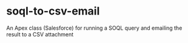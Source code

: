 # soql-to-csv-email
An Apex class (Salesforce) for running a SOQL query and emailing the result to a CSV attachment
